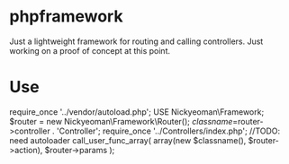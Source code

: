 # phpframework

Just a lightweight framework for routing and calling controllers.
Just working on a proof of concept at this point.


# Use

require_once '../vendor/autoload.php';
USE Nickyeoman\Framework;
$router = new Nickyeoman\Framework\Router();
$classname=$router->controller . 'Controller';
require_once '../Controllers/index.php'; //TODO: need autoloader
call_user_func_array( array(new $classname(), $router->action), $router->params );
